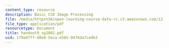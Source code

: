 ```yaml
---
content_type: resource
description: Basic CCD Image Processing
file: /media/https%3A/open-learning-course-data-rc.s3.amazonaws.com/12-409-hands-on-astronomy-observing-stars-and-planets-spring-2002/179a97ffd8e05ecae5b59476da7cedb3_handout9_sp2002.pdf
file_type: application/pdf
resourcetype: Document
title: handout9_sp2002.pdf
uid: 179a97ff-d8e0-5eca-e5b5-9476da7cedb3
---
```

